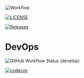 ![Workflow](https://github.com/Lin-Myat-Thu/sem/actions/workflows/main.yml/badge.svg)

[![LICENSE](https://img.shields.io/github/license/Lin-Myat-Thu/sem.svg?style=flat-square)](https://github.com/Lin-Myat-Thu/sem/blob/master/LICENSE)

[![Releases](https://img.shields.io/github/release/Lin-Myat-Thu/sem/all.svg?style=flat-square)](https://github.com/Lin-Myat-Thu/sem/releases)

# DevOps
![GitHub Workflow Status (develop)](https://img.shields.io/github/actions/workflow/status/Lin-Myat-Thu/sem/main.yml?branch=develop&style=flat-square)

[![codecov](https://codecov.io/github/Lin-Myat-Thu/sem/graph/badge.svg?token=PC8LB0Y0YJ)](https://codecov.io/github/Lin-Myat-Thu/sem)
